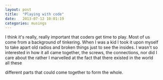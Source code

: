 ```yaml
---
layout: post
title:  "Playing with code"
date:   2013-07-12 10:01:19
categories: musings
---
```


I think it's really, really important that coders get time to play. Most of us come from a background of tinkering.
When I was a kid I took it upon myself to take apart old radios and broken things just to see the insides. I wasn't
so interested in how it all came together, the screws, the connections, nor did I care about the  rather I marvelled at
the fact that there existed in the world all these

different parts that could come together to form the whole.